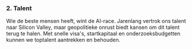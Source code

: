 
### **2. Talent**

Wie de beste mensen heeft, wint de AI-race. Jarenlang vertrok ons talent naar Silicon Valley, maar geopolitieke onrust biedt kansen om dit talent terug te halen. Met snelle visa's, startkapitaal en onderzoeksbudgetten kunnen we toptalent aantrekken en behouden.
